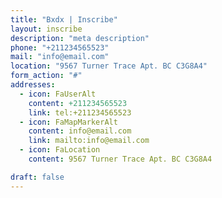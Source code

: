 ```yaml
---
title: "Bxdx | Inscribe"
layout: inscribe
description: "meta description"
phone: "+211234565523"
mail: "info@email.com"
location: "9567 Turner Trace Apt. BC C3G8A4"
form_action: "#"
addresses:
  - icon: FaUserAlt
    content: +211234565523
    link: tel:+211234565523
  - icon: FaMapMarkerAlt
    content: info@email.com
    link: mailto:info@email.com
  - icon: FaLocation
    content: 9567 Turner Trace Apt. BC C3G8A4

draft: false
---
```

